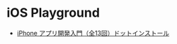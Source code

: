 # iOS Playground

- [iPhone アプリ開発入門（全13回）ドットインストール](https://dotinstall.com/lessons/basic_iphoneapp_v3)
